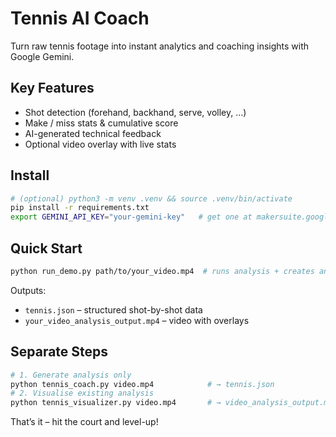 # Tennis AI Coach

Turn raw tennis footage into instant analytics and coaching insights with Google Gemini.

## Key Features
- Shot detection (forehand, backhand, serve, volley, …)
- Make / miss stats & cumulative score
- AI-generated technical feedback
- Optional video overlay with live stats

## Install
```bash
# (optional) python3 -m venv .venv && source .venv/bin/activate
pip install -r requirements.txt
export GEMINI_API_KEY="your-gemini-key"   # get one at makersuite.google.com/app/apikey
```

## Quick Start
```bash
python run_demo.py path/to/your_video.mp4  # runs analysis + creates annotated video
```
Outputs:
* `tennis.json` – structured shot-by-shot data
* `your_video_analysis_output.mp4` – video with overlays

## Separate Steps
```bash
# 1. Generate analysis only
python tennis_coach.py video.mp4            # → tennis.json
# 2. Visualise existing analysis
python tennis_visualizer.py video.mp4       # → video_analysis_output.mp4
```

That’s it – hit the court and level-up! 